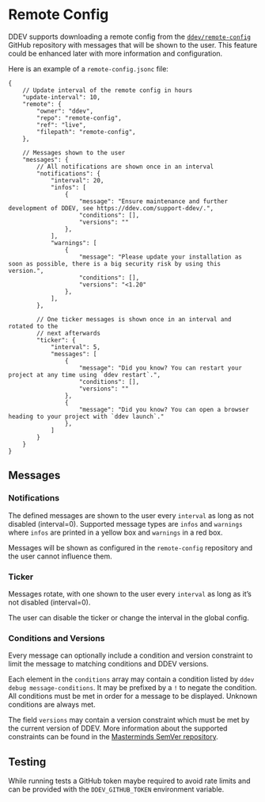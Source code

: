 # Remote Config

DDEV supports downloading a remote config from the [`ddev/remote-config`](https://github.com/ddev/remote-config)
GitHub repository with messages that will be shown to the user. This feature
could be enhanced later with more information and configuration.

Here is an example of a `remote-config.jsonc` file:

```jsonc
{
    // Update interval of the remote config in hours
    "update-interval": 10,
    "remote": {
        "owner": "ddev",
        "repo": "remote-config",
        "ref": "live",
        "filepath": "remote-config",
    },

    // Messages shown to the user
    "messages": {
        // All notifications are shown once in an interval
        "notifications": {
            "interval": 20,
            "infos": [
                {
                    "message": "Ensure maintenance and further development of DDEV, see https://ddev.com/support-ddev/.",
                    "conditions": [],
                    "versions": ""
                },
            ],
            "warnings": [
                {
                    "message": "Please update your installation as soon as possible, there is a big security risk by using this version.",
                    "conditions": [],
                    "versions": "<1.20"
                },
            ],
        },

        // One ticker messages is shown once in an interval and rotated to the
        // next afterwards
        "ticker": {
            "interval": 5,
            "messages": [
                {
                    "message": "Did you know? You can restart your project at any time using `ddev restart`.",
                    "conditions": [],
                    "versions": ""
                },
                {
                    "message": "Did you know? You can open a browser heading to your project with `ddev launch`."
                },
            ]
        }
    }
}
```

## Messages

### Notifications

The defined messages are shown to the user every `interval` as long as not
disabled (interval=0). Supported message types are `infos` and `warnings` where
`infos` are printed in a yellow box and `warnings` in a red box.

Messages will be shown as configured in the `remote-config` repository and the
user cannot influence them.

### Ticker

Messages rotate, with one shown to the user every `interval` as long as it’s not
disabled (interval=0).

The user can disable the ticker or change the interval in the global config.

### Conditions and Versions

Every message can optionally include a condition and version constraint to limit
the message to matching conditions and DDEV versions.

Each element in the `conditions` array may contain a condition listed by
`ddev debug message-conditions`. It may be prefixed by a `!` to negate the
condition. All conditions must be met in order for a message to be displayed.
Unknown conditions are always met.

The field `versions` may contain a version constraint which must be met by the
current version of DDEV. More information about the supported constraints can
be found in the [Masterminds SemVer repository](https://github.com/Masterminds/semver#readme).

## Testing

While running tests a GitHub token maybe required to avoid rate limits and can
be provided with the `DDEV_GITHUB_TOKEN` environment variable.
